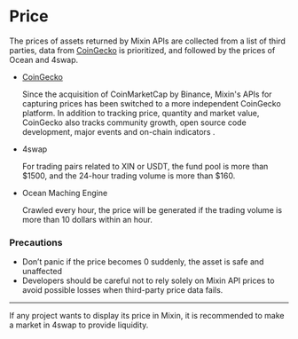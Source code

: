 # Price

The prices of assets returned by Mixin APIs are collected from a list of third parties, data from [CoinGecko](https://www.coingecko.com) is prioritized, and followed by the prices of Ocean and 4swap.

- [CoinGecko](https://www.coingecko.com)

  Since the acquisition of CoinMarketCap by Binance, Mixin's APIs for capturing prices has been switched to a more independent CoinGecko platform. In addition to tracking price, quantity and market value, CoinGecko also tracks community growth, open source code development, major events and on-chain indicators .

- 4swap

  For trading pairs related to XIN or USDT, the fund pool is more than $1500, and the 24-hour trading volume is more than $160.

- Ocean Maching Engine

  Crawled every hour, the price will be generated if the trading volume is more than 10 dollars within an hour.


### Precautions

- Don’t panic if the price becomes 0 suddenly, the asset is safe and unaffected
- Developers should be careful not to rely solely on Mixin API prices to avoid possible losses when third-party price data fails.


---
If any project wants to display its price in Mixin, it is recommended to make a market in 4swap to provide liquidity.
